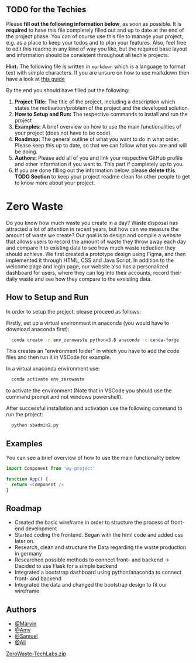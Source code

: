 ## TODO for the Techies
Please **fill out the following information below**, as soon as possible. It is **required** to have this file completely filled out and up to date at the end of the project phase.
You can of course use this file to manage your project, e.g. as a place to keep your todos and to plan your features. Also, feel free to edit this readme in any kind of way you like, but the required base layout and information should be consistent throughout all techie projects.

**Hint:** The following file is written in `markdown` which is a language to format text with simple characters. If you are unsure on how to use markdown then have a look at [this guide](https://www.markdownguide.org/basic-syntax/)

By the end you should have filled out the following:
1. **Project Title:** The title of the project, including a description which states the motivation/problem of the project and the developed solution.
2. **How to Setup and Run:** The respective commands to install and run the project
3. **Examples:** A brief overview on how to use the main functionalities of your project (does not have to be code)
4. **Roadmap:** The general outline of what you want to do in what order. Please keep this up to date, so that we can follow what you are and will be doing.
5. **Authors:** Please add all of you and link your respective GitHub profile and other information if you want to. This part if completely up to you.
6. If you are done filling out the information below, please **delete this TODO Section** to keep your project readme clean for other people to get to know more about your project.

# Zero Waste

Do you know how much waste you create in a day? Waste disposal has attracted a lot of attention in recent years, but how can we measure the amount of waste we create? Our goal is to design and compile a website that allows users to record the amount of waste they throw away each day and compare it to existing data to see how much waste reduction they should achieve. We first created a prototype design using Figma, and then implemented it through HTML, CSS and Java Script. In addition to the welcome page and login page, our website also has a personalized dashboard for users, where they can log into their accounts, record their daily waste and see how they compare to the exsisting data.



## How to Setup and Run

In order to setup the project, please proceed as follows:

Firstly, set up a virtual environment in anaconda (you would have to download anaconda first):

```bash
  conda create -n env_zerowaste python=3.8 anaconda -c conda-forge
```
This creates an "environment folder" in which you have to add the code files and then run it in VSCode for example.

In a virtual anaconda environment use:

```bash
  conda activate env_zerowaste
```
to activate the environment (Note that in VSCode you should use the command prompt and not windows powershell).

After successful installation and activation use the following command to run the project:

```bash
  python sbadmin2.py
```
## Examples

You can see a brief overview of how to use the main functionality below

```javascript
import Component from 'my-project'

function App() {
  return <Component />
}
```

  
## Roadmap

- Created the basic wireframe in order to structure the process of front-end development
- Started coding the frontend. Began with the html code and added css later on.
- Research, clean and structure the Data regarding the waste production in germany
- Researched possible methods to connect front- and backend -> Decided to use Flask for a simple backend
- Integrated a bootstrap dashboard using python/anaconda to connect front- and backend
- Integrated the data and changed the bootstrap design to fit our wireframe

  
## Authors

- [@Marvin](https://github.com/M-H0ppe)
- [@Amy](https://github.com/Chiaaang)
- [@Samuel](https://github.com/samrmn)
- [@Ali](https://github.com/AliTabesh)

  

[ZeroWaste-TechLabs.zip](https://github.com/TechLabs-Dortmund/zero-waste/files/7406261/ZeroWaste-TechLabs.zip)
